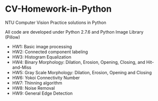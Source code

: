 CV-Homework-in-Python
=====================

NTU Computer Vision Practice solutions in Python

All code are developed under Python 2.7.6 and Python Image Library (Pillow)

- HW1: Basic image processing
- HW2: Connected component labeling
- HW3: Histogram Equalization
- HW4: Binary Morphology: Dilation, Erosion, Opening, Closing, and Hit-and-Miss
- HW5: Gray Scale Morphology: Dilation, Erosion, Opening and Closing
- HW6: Yokoi Connectivity Number
- HW7: Thinning algorithm
- HW8: Noise Removal
- HW9: General Edge Detection